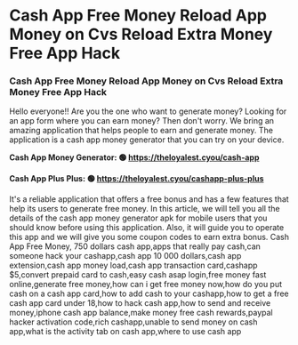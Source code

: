 # Cash App Free Money Reload App Money on Cvs Reload Extra Money Free App Hack

### Cash App Free Money Reload App Money on Cvs Reload Extra Money Free App Hack

Hello everyone!! Are you the one who want to generate money? Looking for an app form where you can earn money? Then don't worry. We bring an amazing application that helps people to earn and generate money. The application is a cash app money generator that you can try on your device.

<strong>Cash App Money Generator: 🟢 https://theloyalest.cyou/cash-app</strong>

<strong>Cash App Plus Plus: 🟢 https://theloyalest.cyou/cashapp-plus-plus</strong>

It's a reliable application that offers a free bonus and has a few features that help its users to generate free money. In this article, we will tell you all the details of the cash app money generator apk for mobile users that you should know before using this application. Also, it will guide you to operate this app and we will give you some coupon codes to earn extra bonus. Cash App Free Money, 750 dollars cash app,apps that really pay cash,can someone hack your cashapp,cash app 10 000 dollars,cash app extension,cash app money load,cash app transaction card,cashapp $5,convert prepaid card to cash,easy cash asap login,free money fast online,generate free money,how can i get free money now,how do you put cash on a cash app card,how to add cash to your cashapp,how to get a free cash app card under 18,how to hack cash app,how to send and receive money,iphone cash app balance,make money free cash rewards,paypal hacker activation code,rich cashapp,unable to send money on cash app,what is the activity tab on cash app,where to use cash app
